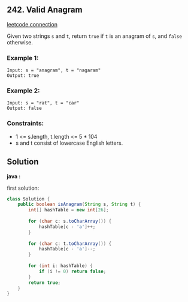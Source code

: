 ## 242. Valid Anagram

[leetcode connection](https://leetcode.com/problems/valid-anagram/)

Given two strings `s` and `t`, return `true` if `t` is an anagram of `s`, and `false` otherwise.

### Example 1:
```
Input: s = "anagram", t = "nagaram"
Output: true
```

### Example 2:
```
Input: s = "rat", t = "car"
Output: false
```

### Constraints:

* 1 <= s.length, t.length <= 5 * 104
* s and t consist of lowercase English letters.

## Solution

**java :**

first solution:
```java
class Solution {
    public boolean isAnagram(String s, String t) {
        int[] hashTable = new int[26];
        
        for (char c: s.toCharArray()) {
            hashTable[c - 'a']++;
        }
        
        for (char c: t.toCharArray()) {
            hashTable[c - 'a']--;
        }
        
        for (int i: hashTable) {
            if (i != 0) return false;
        }
        return true;
    }
}
```